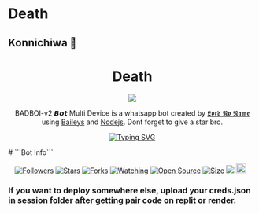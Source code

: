 # Death
   ## Konnichiwa 👋

<h1 align="center"> Death <br></h1>
<p align="center">
<img src="https://telegra.ph/file/cdc999206bad3b0656cc5.jpg" />
</p>

<p align="center">
BADBOI-v2 𝘽𝙤𝙩 Multi Device is a whatsapp bot created by <a href="https://github.com/Anime-King01" target="_blank">𝕷𝖔𝖗𝖉 𝕹𝖔 𝕹𝖆𝖒𝖊</a> using <a href="https://github.com/adiwajshing/Baileys" target="_blank">Baileys</a> and <a href="https://github.com/nodejs" target="_blank">Nodejs</a>. Dont forget to give a star bro.
</p>
<p align="center">
  <a href="https://git.io/typing-svg"><img src="https://readme-typing-svg.demolab.com?font=EB+Garamond&weight=800&size=28&duration=4000&pause=1000&random=false&width=435&lines=+𝕯𝖊𝖛𝖎𝖑+𝕮𝖆𝖙+𝓥3+;WHATSAPP+BUG+BOT;DEVELOPED+BY+𝕷𝖔𝖗𝖉+𝕹𝖔+𝕹𝖆𝖒𝖊+;REALESE+DATE+14%2F7%2F2024." alt="Typing SVG" /></a>
</p>
# ```Bot Info```
<p align="center">
<a href="https://github.com/Anime-King01/followers"><img title="Followers" src="https://img.shields.io/github/followers/BADBOI-v1?color=red&style=flat-square"></a>
<a href="https://github.com/Anime-King01/DEVIL-CAT-V3.0/stargazers/"><img title="Stars" src="https://img.shields.io/github/stars/Anime-King01/DEVIL-CAT-V3.0?color=blue&style=flat-square"></a>
<a href="https://github.com/Anime-King01/DEVIL-CAT-V3.0/network/members"><img title="Forks" src="https://img.shields.io/github/forks/Anime-King01/DEVIL-CAT-V3.0?color=red&style=flat-square"></a>
<a href="https://github.com/Anime-King01/DEVIL-CAT-V3.0/watchers"><img title="Watching" src="https://img.shields.io/github/watchers/Anime-King01/DEVIL-CAT-V3.0?label=Watchers&color=blue&style=flat-square"></a>
<a href="https://github.com/Anime-King01/DEVIL-CAT-V3.0"><img title="Open Source" src="https://img.shields.io/badge/Author-𝕷𝖔𝖗𝖉+𝕹𝖔+𝕹𝖆𝖒𝖊%20Bot%20Inc.-red?v=103"></a>
<a href="https://github.com/Anime-King01/DEVIL-CAT-V3.0/"><img title="Size" src="https://img.shields.io/github/repo-size/Anime-King01/DEVIL-CAT-V3.0?style=flat-square&color=green"></a>
<a href="https://hits.seeyoufarm.com"><img src="https://hits.seeyoufarm.com/api/count/incr/badge.svg?url=https%3A%2F%2Fgithub.com%2Anime-King01%2FBLACK Anime-King01BUG&count_bg=%2379C83D&title_bg=%23555555&icon=probot.svg&icon_color=%2300FF6D&title=hits&edge_flat=false"/></a>
<a href="https://github.com/Anime-King01/DEVIL-CAT-V3.0/graphs/commit-activity"><img height="20" src="https://img.shields.io/badge/Maintained%3F-yes-green.svg"></a>&nbsp;&nbsp;


### If you want to deploy somewhere else, upload your creds.json in session folder after getting pair code on replit or render. 


